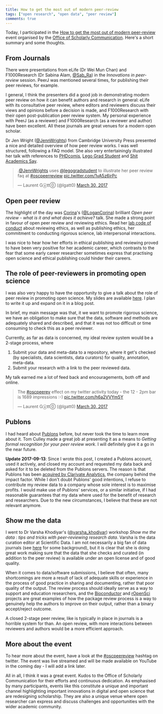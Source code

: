 ```yaml
---
title: How to get the most out of modern peer-review
tags: ["open research", "open data", "peer review"]
comments: true
---
```


Today, I participated in the
[How to get the most out of modern peer-review](https://www.training.cam.ac.uk/osc/event/2080517)
event organised by the
[Office of Scholarly Communication](http://osc.cam.ac.uk/). Here's a
short summary and some thoughts.

<!--more-->

## From Journals

There were presentations from eLife (Dr Wei Mun Chan) and
F1000Research (Dr Sabina Alam, [@Sab_Ra](https://twitter.com/Sab_Ra))
in the *Innovations in peer-review* session. PeerJ was mentioned
several times, for publishing their peer reviews, for example.

I general, I think the presenters did a good job in demonstrating
modern peer review on how it can benefit authors and research in
general: eLife with its consultative peer review, where editors and
reviewers discuss their views and opinions before a decision is made,
and F1000Research with their open post-publication peer review
system. My personal experience with PeerJ (as a reviewer) and
F1000Research (as a reviewer and author) have been excellent. All
these journals are great venues for a modern open scholar.

Dr Jen Wright ([@JennWrights](https://twitter.com/jennwrights)) from
Cambridge University Press presented a nice and detailed overview of
how peer review works. I was well structured, following a FAQ
model. She also very entertainingly illustrated her talk with
references to [PHDcomis](https://twitter.com/PHDcomics),
[Lego Grad Student](https://twitter.com/legogradstudent) and
[Shit Academics Say](https://twitter.com/AcademicsSay).

<blockquote class="twitter-tweet" data-lang="en"><p lang="en" dir="ltr">.<a href="https://twitter.com/JennWrights">@JennWrights</a> uses <a href="https://twitter.com/legogradstudent">@legogradstudent</a> to illustrate her peer review faq at <a href="https://twitter.com/hashtag/oscpeerreview?src=hash">#oscpeerreview</a> <a href="https://t.co/1vA5z6irPc">pic.twitter.com/1vA5z6irPc</a></p>&mdash; Laurent Gⓐtt⓪ (@lgatt0) <a href="https://twitter.com/lgatt0/status/847459884199165953">March 30, 2017</a></blockquote>
<script async src="//platform.twitter.com/widgets.js" charset="utf-8"></script>

## Open peer review

The highlight of the day was [Corina](http://corinalogan.com/)'s
([@LoganCorina](https://twitter.com/LoganCorina)) brilliant *Open peer
review - what is it and what does it achieve?* talk. She made a strong
point in favour of open peer review and reviewing ethics. Read her
[lab code of conduct](http://www.corinalogan.com/ethics.html) about
reviewing ethics, as well as publishing ethics, her commitment to
conducting rigorous science, lab interpersonal interactions.

I was nice to hear how her efforts in ethical publishing and reviewing
proved to have been very positive for her academic career, which
contrasts to the fear that some early career researcher sometimes
express that practising open science and ethical publishing could
hinder their careers.

## The role of peer-reviewers in promoting open science

I was also very happy to have the opportunity to give a talk about the
role of peer review in promoting open science. My slides are available
[here](https://rawgit.com/lgatto/2017-03-30-OSC-peerreview/master/slides.html). I
plan to write it up and expand on it in a blog post.

In brief, my main message was that, it we want to promote rigorous
science, we have an obligation to make sure that the data, software
and methods are adequately shared and described, and that it was not
too difficult or time consuming to check this as a peer reviewer.

Currently, as far as data is concerned, my ideal review system would
be a 2-stage process, where

1. Submit your data and meta-data to a repository, where it get's
   checked (by specialists, data scientists, data curators) for
   quality, annotation, meta-data.
2. Submit your research with a link to the peer reviewed data.

My talk earned me a lot of feed back and encouragements, both off and
online.

<blockquote class="twitter-tweet" data-lang="en"><p lang="en" dir="ltr">The <a href="https://twitter.com/hashtag/oscpeerev?src=hash">#oscpeerev</a> effect on my twitter activity today - the 12 - 2pm bar is 1689 impressions :-) <a href="https://t.co/h6a2VVYm5Y">pic.twitter.com/h6a2VVYm5Y</a></p>&mdash; Laurent Gⓐtt⓪ (@lgatt0) <a href="https://twitter.com/lgatt0/status/847514769179496448">March 30, 2017</a></blockquote>
<script async src="//platform.twitter.com/widgets.js" charset="utf-8"></script>

## Publons

I had heard about [Publons](https://publons.com/home/) before, but
never took the time to learn more about it. Tom Culley made a great
job at presenting it as a means to *Getting formal recognition for
your peer review work*. I will definitely give it a go in the near
future.

**Update 2017-09-13**: Since I wrote this post, I created a Publons
account, used it actively, and closed my account and requested my data
back and asked for it to be deleted from the Publons servers. The
reason is that Publons has been [acquired by Clarivate
Analytics](https://publons.com/blog/publons-joins-clarivate-analytics/),
the company behind the impact factor. While I don't doubt Publons'
good intentions, I refuse to contribute my review data to a company
whose sole interest is to maximise profits. I would make use of
Publons' services, or a similar initiative, if I had reasonable
guarantees that my data where used for the benefit of research and
researchers. Due to the new circumstances, I believe that these are
not relevant anymore.

## Show me the data

I went to Dr Varsha Khodiyar's
([@varsha_khodiyar](https://twitter.com/varsha_khodiyar)) workshop
*Show me the data : tips and tricks with peer-reviewing research
data*. Varsha is the data curation editor at Scientific Data. I am not
necessarily a big fan of data journals (see
[here](https://lgatto.github.io/software-data-papers/) for some
background), but it is clear that she is doing great work making sure
that the data that she checks and curated (in addition to the peer
review) is available under an open license and of good quality.

When it comes to data/software submissions, I believe that often, many
shortcomings are more a result of lack of adequate skills or
experience in the process of good practice in sharing and documenting,
rather that poor quality of the output. The review process should
ideally serve as a way to support and education researchers, and the
[Bioconductor](https://github.com/Bioconductor/Contributions) and
[rOpenSci](https://github.com/ropensci/onboarding/blob/master/README.md)
projects are great examples of how the package review process is a way
to genuinely help the authors to improve on their output, rather than
a binary accept/reject outcome.

A closed 2-stage peer review, like is typically in place in journals
is a horrible system for than. An open review, with more interactions
between reviewers and authors would be a more efficient approach.

## More about the event

To hear more about the event, have a look at the
[#oscpeereview](https://twitter.com/hashtag/oscpeerreview) hashtag on
twitter. The event was live streamed and will be made available on
YouTube in the coming day - I will add a link later.

All in all, I think it was a great event. Kudos to the Office of
Scholarly Communication for their efforts and continuous
dedication. As emphasised by many participants, events like this
constitute a unique and important channel highlighting important
innovations in digital and open science that are redesigning
scholarship. They are also a unique venue where open researcher can
express and discuss challenges and opportunities with the wider
academic community.
